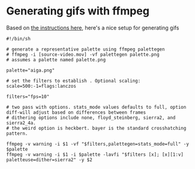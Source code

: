 # Generating gifs with ffmpeg

Based on [the instructions here](http://blog.pkh.me/p/21-high-quality-gif-with-ffmpeg.html), here's a nice setup for generating gifs 

    #!/bin/sh

    # generate a representative palette using ffmpeg palettegen
    # ffmpeg -i [source-video.mov] -vf palettegen palette.png
    # assumes a palette named palette.png

    palette="aiga.png"

    # set the filters to establish . Optional scaling: scale=500:-1=flags:lanczos

    filters="fps=10"

    # two pass with options. stats_mode values defaults to full, option diff-will adjust based on differences between frames
    # dithering options include none, floyd_steinberg, sierra2, and sierra2_4a. 
    # the weird option is heckbert. bayer is the standard crosshatching pattern.

    ffmpeg -v warning -i $1 -vf "$filters,palettegen=stats_mode=full" -y $palette
    ffmpeg -v warning -i $1 -i $palette -lavfi "$filters [x]; [x][1:v] paletteuse=dither=sierra2" -y $2